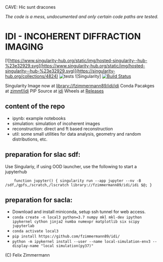 
CAVE: Hic sunt dracones

_The code is a mess, undocumented and only certain code paths are tested._


# IDI - INCOHERENT DIFFRACTION IMAGING

[![https://www.singularity-hub.org/static/img/hosted-singularity--hub-%23e32929.svg](https://www.singularity-hub.org/static/img/hosted-singularity--hub-%23e32929.svg)](https://singularity-hub.org/collections/4824)
![tests](https://github.com/fzimmermann89/idi/actions/workflows/test.yml/badge.svg) ![Singularity]
[![Build Status](https://www.travis-ci.com/fzimmermann89/idi.svg?branch=master)](https://www.travis-ci.com/fzimmermann89/idi)

Singularity Image now at [library://fzimmermann89/idi/idi](https://cloud.sylabs.io/library/_container/607b669a4ad4aa1fdea0c43c)
Conda Pacakges at [zimmf/idi](https://anaconda.org/zimmf/idi)
PIP Source at [idi](https://pypi.org/project/idi/)
Wheels at [Releases](https://github.com/fzimmermann89/idi/releases/latest)

content of the repo   
------------
- ipynb: example notebooks
- simulation: simulation of incoherent images
- reconstruction: direct and ft based reconstruction
- util: some small utilities for data analysis, geometry and random distributions, etc.


preparation for slac sdf:
---------------------------
Use Singulariy, if using OOD launcher, use the following to start a jupyterhub

```
    function jupyter() { singularity run --app jupyter --nv -B /sdf,/gpfs,/scratch,/lscratch library://fzimmermann89/idi/idi $@; }
```


preparation for sacla:
---------------------------
- Download and install miniconda, setup ssh tunnel for web access.
- `conda create -n local3 python=3.7 numpy mkl mkl-dev ipython ipykernel cython jinja2 numba numexpr matplotlib six scipy jupyterlab`
- `conda activate local3`
- `pip install https://github.com/fzimmermann89/idi/`
- `python -m ipykernel install --user --name local-simulation-env3 --display-name "local simulation(py37)"`




(C) Felix Zimmermann
